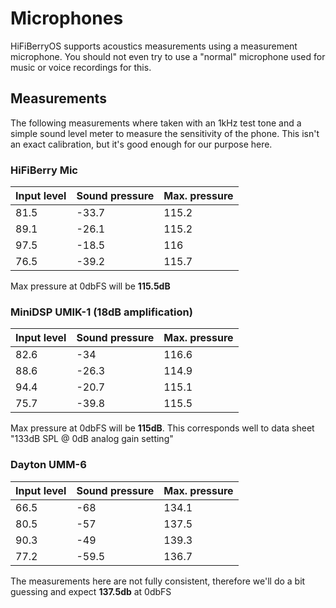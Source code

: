 # Microphones

HiFiBerryOS supports acoustics measurements using a measurement microphone. You should not even try to use a 
"normal" microphone used for music or voice recordings for this. 


## Measurements

The following measurements where taken with an 1kHz test tone and a simple sound level meter to measure the 
sensitivity of the phone. This isn't an exact calibration, but it's good enough for our purpose here. 

### HiFiBerry Mic

|Input level|Sound pressure|Max. pressure|
|---|---|---|
|81.5|-33.7|115.2
|89.1|-26.1|115.2
|97.5|-18.5|116
|76.5|-39.2|115.7

Max pressure at 0dbFS will be **115.5dB**

### MiniDSP UMIK-1 (18dB amplification)

|Input level|Sound pressure|Max. pressure|
|---|---|---|
|82.6|-34|116.6|
|88.6|-26.3|114.9|
|94.4|-20.7|115.1|
|75.7|-39.8|115.5|

Max pressure at 0dbFS will be **115dB**. This corresponds well to data sheet "133dB SPL @ 0dB analog gain setting"

### Dayton UMM-6
|Input level|Sound pressure|Max. pressure|
|---|---|---|
|66.5|-68|134.1|
|80.5|-57|137.5|
|90.3|-49|139.3|
|77.2|-59.5|136.7|

The measurements here are not fully consistent, therefore we'll do a bit guessing and expect **137.5db** at 0dbFS
